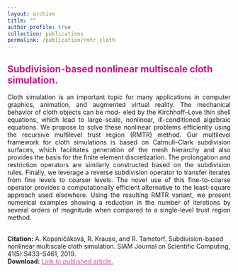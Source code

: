 ```yaml
---
layout: archive
title: ""
author_profile: true
collection: publications
permalink: /publication/rmtr_cloth
---
```


## <span style="color:rgb(199, 21, 133)">  Subdivision-based nonlinear multiscale cloth simulation. </span>
<div style="text-align: justify">Cloth simulation is an important topic for many applications in computer graphics, animation, and augmented virtual reality. The mechanical behavior of cloth objects can be mod- eled by the Kirchhoff–Love thin shell equations, which lead to large-scale, nonlinear, ill-conditioned algebraic equations. We propose to solve these nonlinear problems efficiently using the recursive multilevel trust region (RMTR) method. Our multilevel framework for cloth simulations is based on Catmull–Clark subdivision surfaces, which facilitates generation of the mesh hierarchy and also provides the basis for the finite element discretization. The prolongation and restriction operators are similarly constructed based on the subdivision rules. Finally, we leverage a reverse subdivision operator to transfer iterates from fine levels to coarser levels. The novel use of this fine-to-coarse operator provides a computationally efficient alternative to the least-square approach used elsewhere. Using the resulting RMTR variant, we present numerical examples showing a reduction in the number of iterations by several orders of magnitude when compared to a single-level trust region method.
</div><br />


**Citation:** A. Kopaničáková, R. Krause, and R. Tamstorf. Subdivision-based nonlinear multiscale cloth simulation. SIAM Journal on Scientific Computing, 41(5):S433–S461, 2019.  <br />
**Download:** <a href="https://epubs.siam.org/doi/abs/10.1137/18M1194870" style="color:rgb(199, 21, 133,0.75);">Link to published article.</a> <br />


